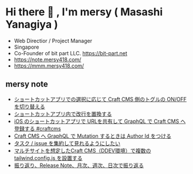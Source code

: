 # Hi there 👋 , I'm mersy ( Masashi Yanagiya )

- Web Directior / Project Manager
- Singapore
- Co-Founder of bit part LLC. https://bit-part.net
- https://note.mersy418.com/
- https://mmm.mersy418.com/

## mersy note
<!-- BLOG-POST-LIST:START -->
- [ショートカットアプリでの選択に応じて Craft CMS 側のトグルの ON/OFF を切り替える](https://note.mersy418.com/article/shortcutapp-craftcms-mutation-lightswtich?utm_source=feed)
- [ショートカットアプリ内で改行を置換する](https://note.mersy418.com/article/shortcut-replace-line?utm_source=feed)
- [iOS のショートカットアプリで URLを共有して GraphQL で Craft CMS へ登録する #craftcms](https://note.mersy418.com/article/ios-shortcut-graphql-craftcms-mutation?utm_source=feed)
- [Craft CMS へ GraphQL で Mutation するときは Author Id をつける](https://note.mersy418.com/article/craftcms-graphql-mutation-authorid?utm_source=feed)
- [タスク / issue を集約して見れるようにしたい](https://note.mersy418.com/article/check-all-issues-one-place?utm_source=feed)
- [マルチサイトを想定したCraft CMS（DDEV環境）で複数の tailwind.config.js を設置する](https://note.mersy418.com/article/ddev-craftcms-multisite-tailwind-config?utm_source=feed)
- [振り返り、Release Note、月次、週次、日次で振り返る](https://note.mersy418.com/article/my-release-note?utm_source=feed)
<!-- BLOG-POST-LIST:END -->
